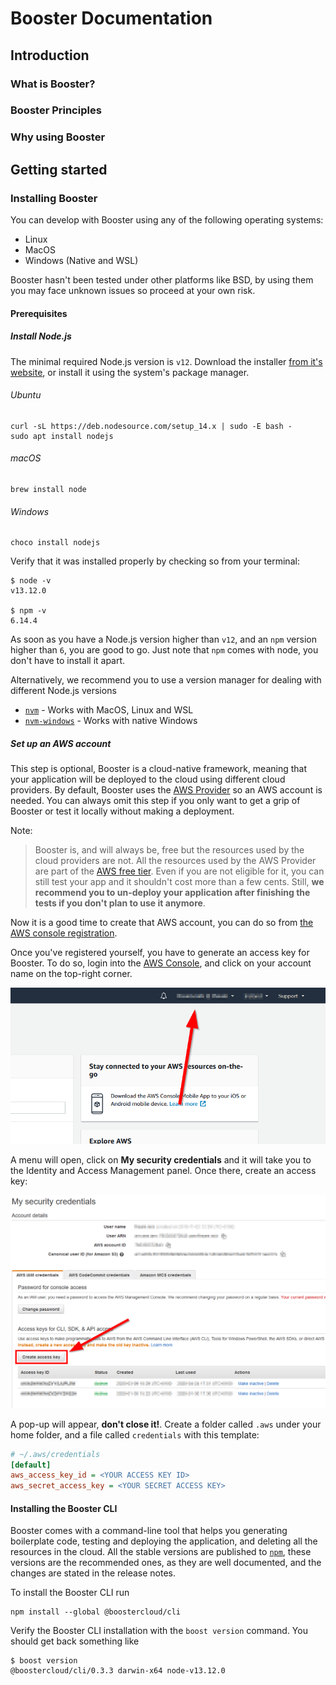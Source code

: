 # Booster Documentation

## Introduction

### What is Booster?

### Booster Principles

### Why using Booster

## Getting started

### Installing Booster

You can develop with Booster using any of the following operating systems:

- Linux
- MacOS
- Windows (Native and WSL)

Booster hasn't been tested under other platforms like BSD, by using them you may face unknown issues so proceed at your own risk.

#### Prerequisites

##### Install Node.js

The minimal required Node.js version is `v12`. Download the installer [from it's website](https://nodejs.org/en/), or install it using the system's package manager.

###### Ubuntu

```shell
curl -sL https://deb.nodesource.com/setup_14.x | sudo -E bash -
sudo apt install nodejs
```

###### macOS

```shell
brew install node
```

###### Windows

```shell
choco install nodejs
```

Verify that it was installed properly by checking so from your terminal:

```shell
$ node -v
v13.12.0

$ npm -v
6.14.4
```

As soon as you have a Node.js version higher than `v12`, and an `npm` version higher than `6`, you are good to go. Just note that `npm` comes with node, you don't have to install it apart.

Alternatively, we recommend you to use a version manager for dealing with different Node.js versions

- [`nvm`](https://github.com/nvm-sh/nvm) - Works with MacOS, Linux and WSL
- [`nvm-windows`](https://github.com/coreybutler/nvm-windows) - Works with native Windows

##### Set up an AWS account

This step is optional, Booster is a cloud-native framework, meaning that your application
will be deployed to the cloud using different cloud providers. By default, Booster uses the
[AWS Provider](framework-providers-aws) so an AWS account is needed. You can always omit
this step if you only want to get a grip of Booster or test it locally without making a
deployment.

Note:

> Booster is, and will always be, free but the resources used by the cloud providers are
> not. All the resources used by the AWS Provider are part of the
> [AWS free tier](https://aws.amazon.com/free). Even if you are not eligible for it,
> you can still test your app and it shouldn't cost more than a few cents. Still,
> **we recommend you to un-deploy your application after finishing the tests if you don't
> plan to use it anymore**.

Now it is a good time to create that AWS account, you can do so from
[the AWS console registration](https://portal.aws.amazon.com/billing/signup).

Once you've registered yourself, you have to generate an access key for Booster. To do so,
login into the [AWS Console](https://console.aws.amazon.com), and click on your account
name on the top-right corner.

![aws account menu location](./img/aws-account-menu.png)

A menu will open, click on **My security credentials** and it will take you to the
Identity and Access Management panel. Once there, create an access key:

![create access key button location](./img/aws-create-access-key.png)

A pop-up will appear, **don't close it!**. Create a folder called `.aws` under your home
folder, and a file called `credentials` with this template:

```ini
# ~/.aws/credentials
[default]
aws_access_key_id = <YOUR ACCESS KEY ID>
aws_secret_access_key = <YOUR SECRET ACCESS KEY>
```
#### Installing the Booster CLI

Booster comes with a command-line tool that helps you generating boilerplate code,
testing and deploying the application, and deleting all the resources in the cloud. All
the stable versions are published to [`npm`](https://www.npmjs.com/package/@boostercloud/cli),
these versions are the recommended ones, as they are well documented, and the changes are
stated in the release notes.

To install the Booster CLI run

```shell
npm install --global @boostercloud/cli
```

Verify the Booster CLI installation with the `boost version` command. You should get back
something like

```shell
$ boost version
@boostercloud/cli/0.3.3 darwin-x64 node-v13.12.0
```
